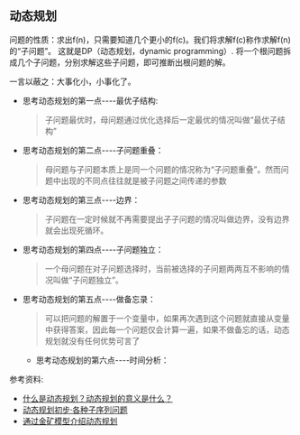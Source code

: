 动态规划
---

问题的性质：求出f(n)，只需要知道几个更小的f(c)。我们将求解f(c)称作求解f(n)的“子问题”。
这就是DP（动态规划，dynamic programming）.
将一个根问题拆成几个子问题，分别求解这些子问题，即可推断出根问题的解。

一言以蔽之：大事化小，小事化了。

* 思考动态规划的第一点----最优子结构: 
  > 子问题最优时，母问题通过优化选择后一定最优的情况叫做“最优子结构”
* 思考动态规划的第二点----子问题重叠：
  > 母问题与子问题本质上是同一个问题的情况称为“子问题重叠”。然而问题中出现的不同点往往就是被子问题之间传递的参数
* 思考动态规划的第三点----边界：
  > 子问题在一定时候就不再需要提出子子问题的情况叫做边界，没有边界就会出现死循环。
* 思考动态规划的第四点----子问题独立：
  > 一个母问题在对子问题选择时，当前被选择的子问题两两互不影响的情况叫做“子问题独立”。
* 思考动态规划的第五点----做备忘录：
  > 可以把问题的解置于一个变量中，如果再次遇到这个问题就直接从变量中获得答案，因此每一个问题仅会计算一遍，如果不做备忘的话，动态规划就没有任何优势可言了
  * 思考动态规划的第六点----时间分析：
  > 

参考资料:
* [什么是动态规划？动态规划的意义是什么？](https://www.zhihu.com/question/23995189)
* [动态规划初步·各种子序列问题](https://pks-loving.blog.luogu.org/junior-dynamic-programming-dong-tai-gui-hua-chu-bu-ge-zhong-zi-xu-lie)
* [通过金矿模型介绍动态规划](http://www.cnblogs.com/sdjl/articles/1274312.html)